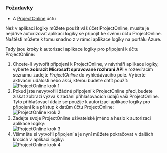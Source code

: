 ### <a name="prerequisites"></a>Požadavky
* A [ProjectOnline](https://products.office.com/Project/project-online-with-project-for-office-365) účtu 

Než v aplikaci logiky můžete použít váš účet ProjectOnline, musíte je nejdříve autorizovat aplikaci logiky se připojit ke svému účtu ProjectOnline. Naštěstí můžete k tomu snadno z v rámci aplikace logiky na portálu Azure. 

Tady jsou kroky k autorizaci aplikace logiky pro připojení k účtu ProjectOnline:

1. Chcete-li vytvořit připojení k ProjectOnline, v návrháři aplikace logiky, vyberte **zobrazit Microsoft spravované rozhraní API** v rozevíracím seznamu zadejte *ProjectOnline* do vyhledávacího pole. Vyberte aktivační události nebo akci, kterou budete chtít použít:  
   ![ProjectOnline krok 1](./media/connectors-create-api-projectonline/projectonline-1.png)
2. Pokud jste nevytvořili žádné připojení k ProjectOnline před, budete získat zobrazí výzva k zadání přihlašovacích údajů vaší ProjectOnline. Tyto přihlašovací údaje se použije k autorizaci aplikace logiky pro připojení k a přístup k datům účtu ProjectOnline:  
   ![ProjectOnline krok 2](./media/connectors-create-api-projectonline/projectonline-2.png)
3. Zadejte svoje ProjectOnline uživatelské jméno a heslo k autorizaci aplikace logiky:  
   ![ProjectOnline krok 3](./media/connectors-create-api-projectonline/projectonline-3.png)   
4. Všimněte si vytvořil připojení a je nyní můžete pokračovat v dalších krocích v aplikaci logiky:  
   ![ProjectOnline krok 4](./media/connectors-create-api-projectonline/projectonline-4.png)   

